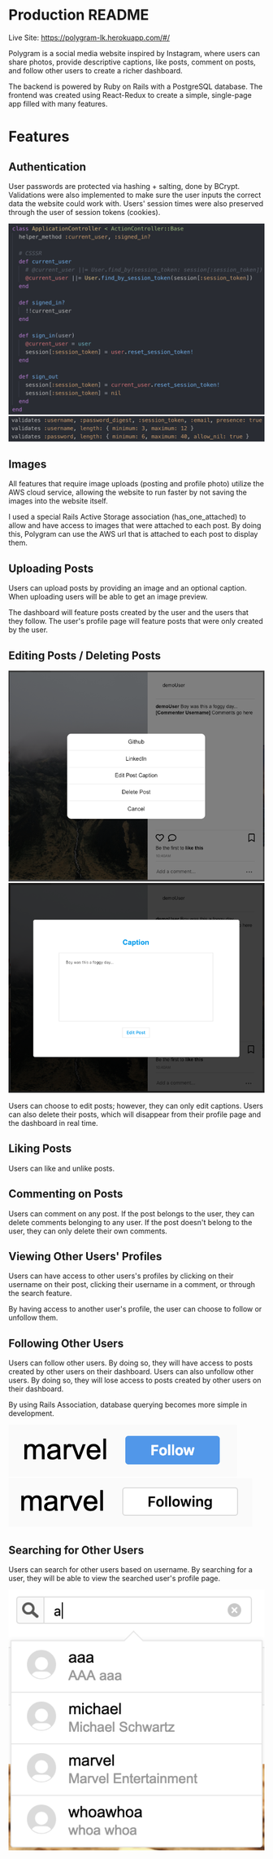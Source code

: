 # Production README

Live Site: https://polygram-lk.herokuapp.com/#/

Polygram is a social media website inspired by Instagram, where users can share photos, provide descriptive captions, like posts, comment on posts, and follow other users to create a richer dashboard.

The backend is powered by Ruby on Rails with a PostgreSQL database. The frontend was created using React-Redux to create a simple, single-page app filled with many features.

# Features

## Authentication

User passwords are protected via hashing + salting, done by BCrypt.
Validations were also implemented to make sure the user inputs the correct data the website could work with.
Users' session times were also preserved through the user of session tokens (cookies).

![Session_Token](session_token.png)
![User_Auth](user_validation.png)

## Images

All features that require image uploads (posting and profile photo) utilize the AWS cloud service, allowing the website to run faster by not saving the images into the website itself.

I used a special Rails Active Storage association (has_one_attached) to allow and have access to images that were attached to each post. By doing this, Polygram can use the AWS url that is attached to each post to display them.

## Uploading Posts

Users can upload posts by providing an image and an optional caption. When uploading users will be able to get an image preview.

The dashboard will feature posts created by the user and the users that they follow.
The user's profile page will feature posts that were only created by the user.

## Editing Posts / Deleting Posts

![Post_Options](image_options.png)
![Edit_Post_Captions](edit_post_caption.png)

Users can choose to edit posts; however, they can only edit captions.
Users can also delete their posts, which will disappear from their profile page and the dashboard in real time.

## Liking Posts

Users can like and unlike posts.

## Commenting on Posts

Users can comment on any post.
If the post belongs to the user, they can delete comments belonging to any user.
If the post doesn't belong to the user, they can only delete their own comments.

## Viewing Other Users' Profiles

Users can have access to other users's profiles by clicking on their username on their post, clicking their username in a comment, or through the search feature.

By having access to another user's profile, the user can choose to follow or unfollow them.

## Following Other Users

Users can follow other users. By doing so, they will have access to posts created by other users on their dashboard.
Users can also unfollow other users. By doing so, they will lose access to posts created by other users on their dashboard.

By using Rails Association, database querying becomes more simple in development.

![Follow](follow.png)
![Unfollow](unfollow.png)

## Searching for Other Users

Users can search for other users based on username. By searching for a user, they will be able to view the searched user's profile page.

![Search_Box](search.png)
